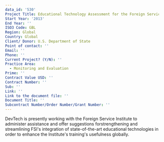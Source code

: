 ```yaml
---
data_id: '530'
Project Title: Educational Technology Assessment for the Foreign Service Institute
Start Year: '2013'
End Year: ''
ISO3 Code: GBL
Region: Global
Country: Global
Client/ Donor: U.S. Department of State
Point of contact: ''
Email: ''
Phone: ''
Current Project? (Y/N): ''
Practice Area:
  - Monitoring and Evaluation
Prime: ''
Contract Value USD: ''
Contract Number: ''
Sub: ''
Link: ''
Link to the document file: ''
Document Title: ''
Subcontract Number/Order Number/Grant Number: ''
---
```

DevTech is presently working with the Foreign Service Institute to administer assistance and offer suggestions forstrengthening and streamlining FSI's integration of state-of-the-art educational technologies in order to enhance the Institute's training's usefulness globally.
